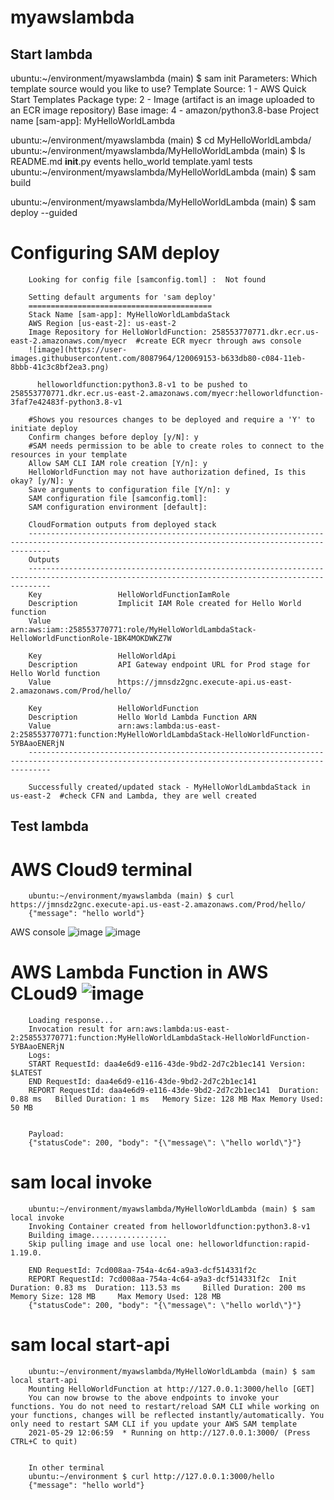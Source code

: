 # myawslambda


## Start lambda
ubuntu:~/environment/myawslambda (main) $ sam init
Parameters:
Which template source would you like to use?
        Template Source: 1 - AWS Quick Start Templates
        Package type: 2 -  Image (artifact is an image uploaded to an ECR image repository)
        Base image:  4 - amazon/python3.8-base
        Project name [sam-app]: MyHelloWorldLambda                                                      


ubuntu:~/environment/myawslambda (main) $ cd MyHelloWorldLambda/
ubuntu:~/environment/myawslambda/MyHelloWorldLambda (main) $ ls
README.md  __init__.py  events  hello_world  template.yaml  tests
ubuntu:~/environment/myawslambda/MyHelloWorldLambda (main) $ sam build

ubuntu:~/environment/myawslambda/MyHelloWorldLambda (main) $ sam deploy --guided

Configuring SAM deploy
======================

        Looking for config file [samconfig.toml] :  Not found

        Setting default arguments for 'sam deploy'
        =========================================
        Stack Name [sam-app]: MyHelloWorldLambdaStack
        AWS Region [us-east-2]: us-east-2
        Image Repository for HelloWorldFunction: 258553770771.dkr.ecr.us-east-2.amazonaws.com/myecr  #create ECR myecr through aws console
        ![image](https://user-images.githubusercontent.com/8087964/120069153-b633db80-c084-11eb-8bbb-41c3c8bf2ea3.png)

          helloworldfunction:python3.8-v1 to be pushed to 258553770771.dkr.ecr.us-east-2.amazonaws.com/myecr:helloworldfunction-3faf7e42483f-python3.8-v1

        #Shows you resources changes to be deployed and require a 'Y' to initiate deploy
        Confirm changes before deploy [y/N]: y
        #SAM needs permission to be able to create roles to connect to the resources in your template
        Allow SAM CLI IAM role creation [Y/n]: y
        HelloWorldFunction may not have authorization defined, Is this okay? [y/N]: y
        Save arguments to configuration file [Y/n]: y
        SAM configuration file [samconfig.toml]: 
        SAM configuration environment [default]: 

        CloudFormation outputs from deployed stack
        -------------------------------------------------------------------------------------------------------------------------------------------------
        Outputs                                                                                                                                         
        -------------------------------------------------------------------------------------------------------------------------------------------------
        Key                 HelloWorldFunctionIamRole                                                                                                   
        Description         Implicit IAM Role created for Hello World function                                                                          
        Value               arn:aws:iam::258553770771:role/MyHelloWorldLambdaStack-HelloWorldFunctionRole-1BK4MOKDWKZ7W                                 

        Key                 HelloWorldApi                                                                                                               
        Description         API Gateway endpoint URL for Prod stage for Hello World function                                                            
        Value               https://jmnsdz2gnc.execute-api.us-east-2.amazonaws.com/Prod/hello/                                                          

        Key                 HelloWorldFunction                                                                                                          
        Description         Hello World Lambda Function ARN                                                                                             
        Value               arn:aws:lambda:us-east-2:258553770771:function:MyHelloWorldLambdaStack-HelloWorldFunction-5YBAaoENERjN                  
        -------------------------------------------------------------------------------------------------------------------------------------------------

        Successfully created/updated stack - MyHelloWorldLambdaStack in us-east-2  #check CFN and Lambda, they are well created

## Test lambda

AWS Cloud9 terminal
======================
        ubuntu:~/environment/myawslambda (main) $ curl https://jmnsdz2gnc.execute-api.us-east-2.amazonaws.com/Prod/hello/ 
        {"message": "hello world"}

AWS console
 ![image](https://user-images.githubusercontent.com/8087964/120068925-71f40b80-c083-11eb-8fb2-07d1a1eb0fb1.png)
 ![image](https://user-images.githubusercontent.com/8087964/120068974-a1a31380-c083-11eb-8f95-42ded7743761.png)


AWS Lambda Function in AWS CLoud9
![image](https://user-images.githubusercontent.com/8087964/120068997-cdbe9480-c083-11eb-84b6-76e7077a7e69.png)
======================


        Loading response...
        Invocation result for arn:aws:lambda:us-east-2:258553770771:function:MyHelloWorldLambdaStack-HelloWorldFunction-5YBAaoENERjN
        Logs:
        START RequestId: daa4e6d9-e116-43de-9bd2-2d7c2b1ec141 Version: $LATEST
        END RequestId: daa4e6d9-e116-43de-9bd2-2d7c2b1ec141
        REPORT RequestId: daa4e6d9-e116-43de-9bd2-2d7c2b1ec141	Duration: 0.88 ms	Billed Duration: 1 ms	Memory Size: 128 MB	Max Memory Used: 50 MB	


        Payload:
        {"statusCode": 200, "body": "{\"message\": \"hello world\"}"}


sam local invoke
   ======================

        ubuntu:~/environment/myawslambda/MyHelloWorldLambda (main) $ sam local invoke
        Invoking Container created from helloworldfunction:python3.8-v1
        Building image.................
        Skip pulling image and use local one: helloworldfunction:rapid-1.19.0.

        END RequestId: 7cd008aa-754a-4c64-a9a3-dcf514331f2c
        REPORT RequestId: 7cd008aa-754a-4c64-a9a3-dcf514331f2c  Init Duration: 0.83 ms  Duration: 113.53 ms     Billed Duration: 200 ms Memory Size: 128 MB     Max Memory Used: 128 MB
        {"statusCode": 200, "body": "{\"message\": \"hello world\"}"}

sam local start-api
   ======================

        ubuntu:~/environment/myawslambda/MyHelloWorldLambda (main) $ sam local start-api
        Mounting HelloWorldFunction at http://127.0.0.1:3000/hello [GET]
        You can now browse to the above endpoints to invoke your functions. You do not need to restart/reload SAM CLI while working on your functions, changes will be reflected instantly/automatically. You only need to restart SAM CLI if you update your AWS SAM template
        2021-05-29 12:06:59  * Running on http://127.0.0.1:3000/ (Press CTRL+C to quit)


        In other terminal
        ubuntu:~/environment $ curl http://127.0.0.1:3000/hello
        {"message": "hello world"}



